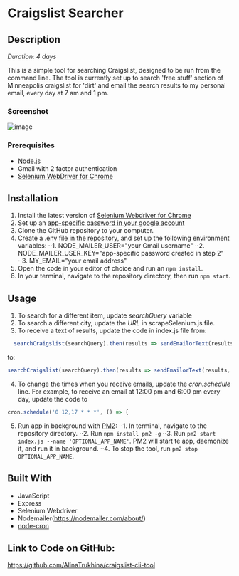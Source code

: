 # Craigslist Searcher

## Description

_Duration: 4 days_

This is a simple tool for searching Craigslist, designed to be run from the command line. The tool is currently set up to search 'free stuff' section of Minneapolis craigslist for 'dirt' and email the search results to my personal email, every day at 7 am and 1 pm.

### Screenshot
![image](https://github.com/AlinaTrukhina/craigslist-cli-tool/assets/46235932/67b4afbe-b7d7-4828-b304-ce04c320f8fd)

### Prerequisites

- [Node.js](https://nodejs.org/en/)
- Gmail with 2 factor authentication
- [Selenium WebDriver for Chrome](https://chromedriver.chromium.org/downloads)

## Installation

1. Install the latest version of [Selenium Webdriver for Chrome](https://chromedriver.chromium.org/downloads)
2. Set up an [app-specific password in your google account](https://support.google.com/accounts/answer/185833?hl=en)
3. Clone the GitHub repository to your computer.
4. Create a .env file in the repository, and set up the following environment variables:
⋅⋅1. NODE_MAILER_USER="your Gmail username"
⋅⋅2. NODE_MAILER_USER_KEY="app-specific password created in step 2"
⋅⋅3. MY_EMAIL="your email address"
5. Open the code in your editor of choice and run an `npm install`.
6. In your terminal, navigate to the repository directory, then run `npm start`.

## Usage

1. To search for a different item, update *searchQuery* variable 
2. To search a different city, update the *URL* in scrapeSelenium.js file.
3. To receive a text of results, update the code in index.js file from: 
```javascript 
  searchCraigslist(searchQuery).then(results => sendEmailorText(results));
  ```
  to: 
  ```javascript 
  searchCraigslist(searchQuery).then(results => sendEmailorText(results, 'PHONE NUMBER'));
  ```
4. To change the times when you receive emails, update the *cron.schedule* line. For example, to receive an email at 12:00 pm and 6:00 pm every day, update the code to
```javascript
cron.schedule('0 12,17 * * *', () => {
```
5. Run app in background with [PM2](https://pm2.keymetrics.io/):
⋅⋅1. In terminal, navigate to the repository directory.
⋅⋅2. Run `npm install pm2 -g`
⋅⋅3. Run `pm2 start index.js --name 'OPTIONAL_APP_NAME'`. PM2 will start te app, daemonize it, and run it in background.
⋅⋅4. To stop the tool, run `pm2 stop OPTIONAL_APP_NAME`.


## Built With
- JavaScript
- Express
- Selenium Webdriver
- Nodemailer(https://nodemailer.com/about/)
- [node-cron](https://www.npmjs.com/package/node-cron)

## Link to Code on GitHub:
https://github.com/AlinaTrukhina/craigslist-cli-tool
